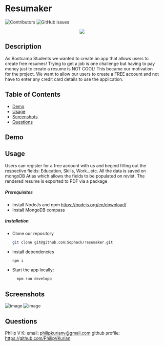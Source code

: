 # Resumaker

  ![Contributors](https://img.shields.io/badge/Contributors-E9568E?style=for-the-badge&logo=Alwaysdata)
  ![GitHub issues](https://img.shields.io/github/issues/Sophack/resumaker?color=red&style=for-the-badge)

  
<p align="center">
<img src="https://user-images.githubusercontent.com/114792819/228619568-049c6a8e-3afd-4d56-a44f-989d655481e8.png" />
</p>

## Description

As Bootcamp Students we wanted to create an app that allows users to create free resumes! Trying to get a job is one challenge but 
having to pay money just to create a resume is NOT COOL! This became our motivation for the project. We want to allow our users to 
create a FREE account and not have to enter any credit card details to use the application.

## Table of Contents

- [Demo](#demo)
- [Usage](#usage)
- [Screenshots](#screenshots)
- [Questions](#questions)

## Demo


## Usage

Users can register for a free account with us and begind filling out the respective fields: Education, Skills, Work...etc. All the data
is saved on mongoDB Atlas which allows the fields to be populated on revist. The rendered resume is exported to PDF via a package

##### Prerequisites

- Install NodeJs and npm https://nodejs.org/en/download/
- Install MongoDB compass

##### Installation

- Clone our repository
  ```sh
  git clone git@github.com:Sophack/resumaker.git
  ```
- Install dependencies
  ```sh
  npm i
  ```
- Start the app locally:
  ```sh
    npm run developp
  ```

## Screenshots

![image](https://user-images.githubusercontent.com/114792819/228628007-05eea55d-1b3a-460a-b1e1-0a48693d9261.png)
![image](https://user-images.githubusercontent.com/114792819/229455904-48a4818a-d1c2-4cd9-ad3b-8c4967e42b63.png)


## Questions

Philip V K:
email: philipkurianv@gmail.com
github profile: https://github.com/PhilipVKurian

<!-- Links -->

[issues-url]: [https://github.com/lavanyavirushan/p2-bootcamp-forum/issues](https://github.com/Sophack/resumaker/issues)

